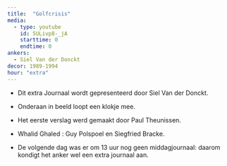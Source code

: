 ```yaml
---
title:  "Golfcrisis"
media:
  - type: youtube
    id: 5ULivp8-_jA
    starttime: 0
    endtime: 0
ankers:
  - Siel Van der Donckt
decor: 1989-1994
hour: "extra"
---
```


* Dit extra Journaal wordt gepresenteerd door Siel Van der Donckt.

* Onderaan in beeld loopt een klokje mee.

* Het eerste verslag werd gemaakt door Paul Theunissen.

* Whalid Ghaled : Guy Polspoel en Siegfried Bracke.

* De volgende dag was er om 13 uur nog geen middagjournaal: daarom kondigt het anker wel een extra journaal aan.
